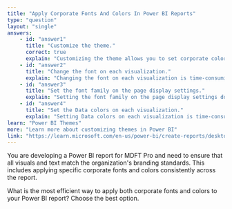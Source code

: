 ```yaml
---
title: "Apply Corporate Fonts And Colors In Power BI Reports"
type: "question"
layout: "single"
answers:
    - id: "answer1"
      title: "Customize the theme."
      correct: true
      explain: "Customizing the theme allows you to set corporate colors and fonts for all visuals and text in the report."
    - id: "answer2"
      title: "Change the font on each visualization."
      explain: "Changing the font on each visualization is time-consuming and does not address color requirements."
    - id: "answer3"
      title: "Set the font family on the page display settings."
      explain: "Setting the font family on the page display settings does not affect visualizations."
    - id: "answer4"
      title: "Set the Data colors on each visualization."
      explain: "Setting Data colors on each visualization is time-consuming and does not address font requirements."
learn: "Power BI Themes"
more: "Learn more about customizing themes in Power BI"
link: "https://learn.microsoft.com/en-us/power-bi/create-reports/desktop-report-themes"
---
```

You are developing a Power BI report for MDFT Pro and need to ensure that all visuals and text match the organization's branding standards. This includes applying specific corporate fonts and colors consistently across the report.

What is the most efficient way to apply both corporate fonts and colors to your Power BI report? Choose the best option.
